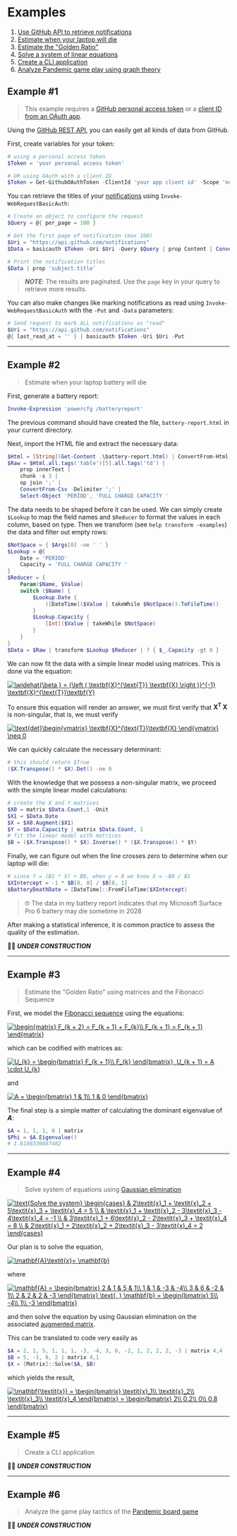 Examples
========

1. [Use GitHub API to retrieve notifications](#example-1)
1. [Estimate when your laptop will die](#example-2)
1. [Estimate the "Golden Ratio"](#example-3)
1. [Solve a system of linear equations](#example-4)
1. [Create a CLI application](#example-5)
1. [Analyze Pandemic game play using graph theory](#example-6)

Example #1
----------
> This example requires a [GitHub personal access token](https://docs.github.com/en/github/authenticating-to-github/creating-a-personal-access-token) or a [client ID from an OAuth app](https://docs.github.com/en/developers/apps/authorizing-oauth-apps#device-flow).

Using the [GitHub REST API](https://docs.github.com/en/rest), you can easily get all kinds of data from GitHub.

First, create variables for your token:

```PowerShell
# using a personal access token
$Token = 'your personal access token'

# OR using OAuth with a client ID
$Token = Get-GithubOAuthToken -ClientId 'your app client id' -Scope 'notifications'
```

You can retrieve the titles of your [notifications](https://docs.github.com/en/rest/reference/activity#notifications) using `Invoke-WebRequestBasicAuth`:

```PowerShell
# Create an object to configure the request
$Query = @{ per_page = 100 }

# Get the first page of notification (max 100)
$Uri = "https://api.github.com/notifications"
$Data = basicauth $Token -Uri $Uri -Query $Query | prop Content | ConvertFrom-Json

# Print the notification titles
$Data | prop 'subject.title'
```

> ***NOTE***: The results are paginated. Use the `page` key in your query to retrieve more results.

You can also make changes like marking notifications as read using `Invoke-WebRequestBasicAuth` with the `-Put` and `-Data` parameters:

```PowerShell
# Send request to mark ALL notifications as "read"
$Uri = "https://api.github.com/notifications"
@{ last_read_at = '' } | basicauth $Token -Uri $Uri -Put
```

------

Example #2
----------
> Estimate when your laptop battery will die

First, generate a battery report:

```PowerShell
Invoke-Expression 'powercfg /batteryreport'
```

The previous command should have created the file, `battery-report.html` in your current directory.

Next, import the HTML file and extract the necessary data:

```PowerShell
$Html = [String](Get-Content .\battery-report.html) | ConvertFrom-Html
$Raw = $Html.all.tags('table')[5].all.tags('td') |
    prop innerText |
    chunk -s 3 |
    op join ';' |
    ConvertFrom-Csv -Delimiter ';' |
    Select-Object 'PERIOD', 'FULL CHARGE CAPACITY '
```

The data needs to be shaped before it can be used. We can simply create `$Lookup` to map the field names and `$Reducer` to format the values in each column, based on type. Then we transform (see `help transform -examples`) the data and filter out empty rows:

```PowerShell
$NotSpace = { $Args[0] -ne ' ' }
$Lookup = @{
    Date = 'PERIOD'
    Capacity = 'FULL CHARGE CAPACITY '
}
$Reducer = {
    Param($Name, $Value)
    switch ($Name) {
        $Lookup.Date {
            ([DateTime]($Value | takeWhile $NotSpace)).ToFileTime()
        }
        $Lookup.Capacity {
            [Int]($Value | takeWhile $NotSpace)
        }
    }
}
$Data = $Raw | transform $Lookup $Reducer | ? { $_.Capacity -gt 0 }
```

We can now fit the data with a simple linear model using matrices. This is done via the equation:

<a href="https://www.codecogs.com/eqnedit.php?latex=\inline&space;\widehat{\beta&space;}&space;=&space;{\left&space;(&space;\textbf{X}^{\text{T}}&space;\textbf{X}&space;\right&space;)}^{-1}&space;\textbf{X}^{\text{T}}\textbf{Y}" target="_blank"><img src="https://latex.codecogs.com/gif.latex?\inline&space;\widehat{\beta&space;}&space;=&space;{\left&space;(&space;\textbf{X}^{\text{T}}&space;\textbf{X}&space;\right&space;)}^{-1}&space;\textbf{X}^{\text{T}}\textbf{Y}" title="\widehat{\beta } = {\left ( \textbf{X}^{\text{T}} \textbf{X} \right )}^{-1} \textbf{X}^{\text{T}}\textbf{Y}" /></a>

To ensure this equation will render an answer, we must first verify that **X<sup>T</sup> X** is non-singular, that is, we must verify

<a href="https://www.codecogs.com/eqnedit.php?latex=\inline&space;\text{det}\begin{vmatrix}&space;\textbf{X}^{\text{T}}\textbf{X}&space;\end{vmatrix}&space;\neq&space;0" target="_blank"><img src="https://latex.codecogs.com/gif.latex?\inline&space;\text{det}\begin{vmatrix}&space;\textbf{X}^{\text{T}}\textbf{X}&space;\end{vmatrix}&space;\neq&space;0" title="\text{det}\begin{vmatrix} \textbf{X}^{\text{T}}\textbf{X} \end{vmatrix} \neq 0" /></a>

We can quickly calculate the necessary determinant:

```PowerShell
# this should return $True
($X.Transpose() * $X).Det() -ne 0
```

With the knowledge that we possess a non-singular matrix, we proceed with the simple linear model calculations:

```PowerShell
# create the X and Y matrices
$X0 = matrix $Data.Count,1 -Unit
$X1 = $Data.Date
$X = $X0.Augment($X1)
$Y = $Data.Capacity | matrix $Data.Count, 1
# fit the linear model with matrices
$B = ($X.Transpose() * $X).Inverse() * ($X.Transpose() * $Y)
```

Finally, we can figure out when the line crosses zero to determine when our laptop will die:

```PowerShell
# since Y = (B1 * X) + B0, when y = 0 we know X = -B0 / B1
$XIntercept = -1 * $B[0, 0] / $B[0, 1]
$BatteryDeathDate = [DateTime]::FromFileTime($XIntercept)
```

> 🤓 The data in my battery report indicates that my Microsoft Surface Pro 6 battery may die sometime in 2028

After making a statistical inference, it is common practice to assess the quality of the estimation.

👷‍♂️ ***UNDER CONSTRUCTION***

------

Example #3
----------
> Estimate the "Golden Ratio" using matrices and the Fibonacci Sequence

First, we model the [Fibonacci sequence](https://en.wikipedia.org/wiki/Fibonacci_number) using the equations:

<a href="https://www.codecogs.com/eqnedit.php?latex=\inline&space;\begin{matrix}&space;F_{k&space;&plus;&space;2}&space;=&space;F_{k&space;&plus;&space;1}&space;&plus;&space;F_{k}\\&space;F_{k&space;&plus;&space;1}&space;=&space;F_{k&space;&plus;&space;1}&space;\end{matrix}" target="_blank"><img src="https://latex.codecogs.com/gif.latex?\inline&space;\begin{matrix}&space;F_{k&space;&plus;&space;2}&space;=&space;F_{k&space;&plus;&space;1}&space;&plus;&space;F_{k}\\&space;F_{k&space;&plus;&space;1}&space;=&space;F_{k&space;&plus;&space;1}&space;\end{matrix}" title="\begin{matrix} F_{k + 2} = F_{k + 1} + F_{k}\\ F_{k + 1} = F_{k + 1} \end{matrix}" /></a>

which can be codified with matrices as:

<a href="https://www.codecogs.com/eqnedit.php?latex=\inline&space;U_{k}&space;=&space;\begin{bmatrix}&space;F_{k&space;&plus;&space;1}\\&space;F_{k}&space;\end{bmatrix},&space;U_{k&space;&plus;&space;1}&space;=&space;A&space;\cdot&space;U_{k}" target="_blank"><img src="https://latex.codecogs.com/gif.latex?\inline&space;U_{k}&space;=&space;\begin{bmatrix}&space;F_{k&space;&plus;&space;1}\\&space;F_{k}&space;\end{bmatrix},&space;U_{k&space;&plus;&space;1}&space;=&space;A&space;\cdot&space;U_{k}" title="U_{k} = \begin{bmatrix} F_{k + 1}\\ F_{k} \end{bmatrix}, U_{k + 1} = A \cdot U_{k}" /></a>

and

<a href="https://www.codecogs.com/eqnedit.php?latex=\inline&space;A&space;=&space;\begin{bmatrix}&space;1&space;&&space;1\\&space;1&space;&&space;0&space;\end{bmatrix}" target="_blank"><img src="https://latex.codecogs.com/gif.latex?\inline&space;A&space;=&space;\begin{bmatrix}&space;1&space;&&space;1\\&space;1&space;&&space;0&space;\end{bmatrix}" title="A = \begin{bmatrix} 1 & 1\\ 1 & 0 \end{bmatrix}" /></a>

The final step is a simple matter of calculating the dominant eigenvalue of ***A***:

```PowerShell
$A = 1, 1, 1, 0 | matrix
$Phi = $A.Eigenvalue()
# 1.6180339887482
```

------

Example #4
----------
> Solve system of equations using [Gaussian elimination](https://en.wikipedia.org/wiki/Gaussian_elimination)

<a href="https://www.codecogs.com/eqnedit.php?latex=\inline&space;\text{Solve&space;the&space;system}&space;\begin{cases}&space;&&space;2\textit{x}_1&space;&plus;&space;\textit{x}_2&space;&plus;&space;5\textit{x}_3&space;&plus;&space;\textit{x}_4&space;=&space;5&space;\\&space;&&space;\textit{x}_1&space;&plus;&space;\textit{x}_2&space;-&space;3\textit{x}_3&space;-&space;4\textit{x}_4&space;=&space;-1&space;\\&space;&&space;3\textit{x}_1&space;&plus;&space;6\textit{x}_2&space;-&space;2\textit{x}_3&space;&plus;&space;\textit{x}_4&space;=&space;8&space;\\&space;&&space;2\textit{x}_1&space;&plus;&space;2\textit{x}_2&space;&plus;&space;2\textit{x}_3&space;-&space;3\textit{x}_4&space;=&space;2&space;\end{cases}" target="_blank"><img src="https://latex.codecogs.com/gif.latex?\inline&space;\text{Solve&space;the&space;system}&space;\begin{cases}&space;&&space;2\textit{x}_1&space;&plus;&space;\textit{x}_2&space;&plus;&space;5\textit{x}_3&space;&plus;&space;\textit{x}_4&space;=&space;5&space;\\&space;&&space;\textit{x}_1&space;&plus;&space;\textit{x}_2&space;-&space;3\textit{x}_3&space;-&space;4\textit{x}_4&space;=&space;-1&space;\\&space;&&space;3\textit{x}_1&space;&plus;&space;6\textit{x}_2&space;-&space;2\textit{x}_3&space;&plus;&space;\textit{x}_4&space;=&space;8&space;\\&space;&&space;2\textit{x}_1&space;&plus;&space;2\textit{x}_2&space;&plus;&space;2\textit{x}_3&space;-&space;3\textit{x}_4&space;=&space;2&space;\end{cases}" title="\text{Solve the system} \begin{cases} & 2\textit{x}_1 + \textit{x}_2 + 5\textit{x}_3 + \textit{x}_4 = 5 \\ & \textit{x}_1 + \textit{x}_2 - 3\textit{x}_3 - 4\textit{x}_4 = -1 \\ & 3\textit{x}_1 + 6\textit{x}_2 - 2\textit{x}_3 + \textit{x}_4 = 8 \\ & 2\textit{x}_1 + 2\textit{x}_2 + 2\textit{x}_3 - 3\textit{x}_4 = 2 \end{cases}" /></a>

Our plan is to solve the equation,

<a href="https://www.codecogs.com/eqnedit.php?latex=\inline&space;\mathbf{A}\textit{x}=&space;\mathbf{b}" target="_blank"><img src="https://latex.codecogs.com/gif.latex?\inline&space;\mathbf{A}\textit{x}=&space;\mathbf{b}" title="\mathbf{A}\textit{x}= \mathbf{b}" /></a>

where

<a href="https://www.codecogs.com/eqnedit.php?latex=\inline&space;\mathbf{A}&space;=&space;\begin{bmatrix}&space;2&space;&&space;1&space;&&space;5&space;&&space;1\\&space;1&space;&&space;1&space;&&space;-3&space;&&space;-4\\&space;3&space;&&space;6&space;&&space;-2&space;&&space;1\\&space;2&space;&&space;2&space;&&space;2&space;&&space;-3&space;\end{bmatrix}&space;\text{,&space;}&space;\mathbf{b}&space;=&space;\begin{bmatrix}&space;5\\&space;-4\\&space;1\\&space;-3&space;\end{bmatrix}" target="_blank"><img src="https://latex.codecogs.com/gif.latex?\inline&space;\mathbf{A}&space;=&space;\begin{bmatrix}&space;2&space;&&space;1&space;&&space;5&space;&&space;1\\&space;1&space;&&space;1&space;&&space;-3&space;&&space;-4\\&space;3&space;&&space;6&space;&&space;-2&space;&&space;1\\&space;2&space;&&space;2&space;&&space;2&space;&&space;-3&space;\end{bmatrix}&space;\text{,&space;}&space;\mathbf{b}&space;=&space;\begin{bmatrix}&space;5\\&space;-4\\&space;1\\&space;-3&space;\end{bmatrix}" title="\mathbf{A} = \begin{bmatrix} 2 & 1 & 5 & 1\\ 1 & 1 & -3 & -4\\ 3 & 6 & -2 & 1\\ 2 & 2 & 2 & -3 \end{bmatrix} \text{, } \mathbf{b} = \begin{bmatrix} 5\\ -4\\ 1\\ -3 \end{bmatrix}" /></a>

and then solve the equation by using Gaussian elimination on the associated [augmented matrix](https://en.wikipedia.org/wiki/Augmented_matrix).

This can be translated to code very easily as

```PowerShell
$A = 2, 1, 5, 1, 1, 1, -3, -4, 3, 6, -2, 1, 2, 2, 2, -3 | matrix 4,4
$B = 5, -1, 8, 2 | matrix 4,1
$X = [Matrix]::Solve($A, $B)
```

which yields the result,

<a href="https://www.codecogs.com/eqnedit.php?latex=\inline&space;\mathbf{\textit{x}}&space;=&space;\begin{bmatrix}&space;\textit{x}_1\\&space;\textit{x}_2\\&space;\textit{x}_3\\&space;\textit{x}_4&space;\end{bmatrix}&space;=&space;\begin{bmatrix}&space;2\\&space;0.2\\&space;0\\&space;0.8&space;\end{bmatrix}" target="_blank"><img src="https://latex.codecogs.com/gif.latex?\inline&space;\mathbf{\textit{x}}&space;=&space;\begin{bmatrix}&space;\textit{x}_1\\&space;\textit{x}_2\\&space;\textit{x}_3\\&space;\textit{x}_4&space;\end{bmatrix}&space;=&space;\begin{bmatrix}&space;2\\&space;0.2\\&space;0\\&space;0.8&space;\end{bmatrix}" title="\mathbf{\textit{x}} = \begin{bmatrix} \textit{x}_1\\ \textit{x}_2\\ \textit{x}_3\\ \textit{x}_4 \end{bmatrix} = \begin{bmatrix} 2\\ 0.2\\ 0\\ 0.8 \end{bmatrix}" /></a>

------

Example #5
----------
> Create a CLI application

👷‍♂️ ***UNDER CONSTRUCTION***

------

Example #6
----------
> Analyze the game play tactics of the [Pandemic board game](https://www.amazon.com/Z-Man-Games-ZM7101-Pandemic/dp/B00A2HD40E)

👷‍♂️ ***UNDER CONSTRUCTION***
